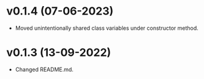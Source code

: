 # v0.1.4 (07-06-2023)
- Moved unintentionally shared class variables under constructor method.
# v0.1.3 (13-09-2022)
- Changed README.md.